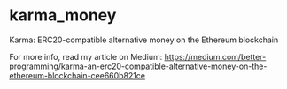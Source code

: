 # karma_money
Karma: ERC20-compatible alternative money on the Ethereum blockchain

For more info, read my article on Medium: https://medium.com/better-programming/karma-an-erc20-compatible-alternative-money-on-the-ethereum-blockchain-cee660b821ce
